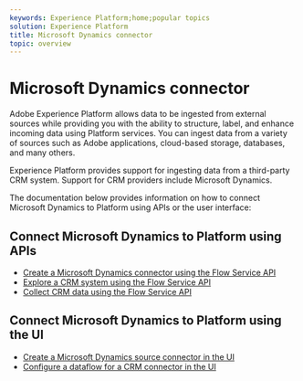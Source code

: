 ```yaml
---
keywords: Experience Platform;home;popular topics
solution: Experience Platform
title: Microsoft Dynamics connector
topic: overview
---
```


# Microsoft Dynamics connector

Adobe Experience Platform allows data to be ingested from external sources while providing you with the ability to structure, label, and enhance incoming data using Platform services. You can ingest data from a variety of sources such as Adobe applications, cloud-based storage, databases, and many others.

Experience Platform provides support for ingesting data from a third-party CRM system. Support for CRM providers include Microsoft Dynamics.

The documentation below provides information on how to connect Microsoft Dynamics to Platform using APIs or the user interface:

## Connect Microsoft Dynamics to Platform using APIs

- [Create a Microsoft Dynamics connector using the Flow Service API](../../tutorials/api/create/crm/ms-dynamics.md)
- [Explore a CRM system using the Flow Service API](../../tutorials/api/explore/crm.md)
- [Collect CRM data using the Flow Service API](../../tutorials/api/collect/crm.md)

## Connect Microsoft Dynamics to Platform using the UI

- [Create a Microsoft Dynamics source connector in the UI](../../tutorials/ui/create/crm/dynamics-salesforce.md)
- [Configure a dataflow for a CRM connector in the UI](../../tutorials/ui/dataflow/crm.md)